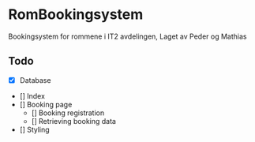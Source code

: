 # RomBookingsystem

Bookingsystem for rommene i IT2 avdelingen, Laget av Peder og Mathias

## Todo

- [X] Database
- [] Index
- [] Booking page
  - [] Booking registration
  - [] Retrieving booking data
- [] Styling
